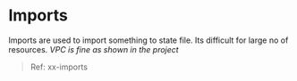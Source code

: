 # Imports

Imports are used to import something to state file. Its difficult for large no of resources. *VPC is fine as shown in the project*

> Ref: xx-imports
